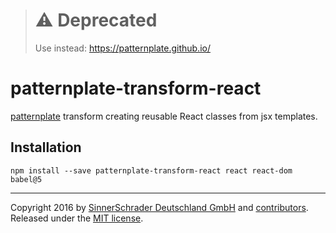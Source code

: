 > # ⚠️ Deprecated
> Use instead: https://patternplate.github.io/

# patternplate-transform-react
[patternplate](/sinnerschrader/patternplate) transform creating reusable React classes from jsx templates.

## Installation
```shell
npm install --save patternplate-transform-react react react-dom babel@5
```

---
Copyright 2016 by [SinnerSchrader Deutschland GmbH](https://github.com/sinnerschrader) and [contributors](./graphs/contributors). Released under the [MIT license]('./license.md').
